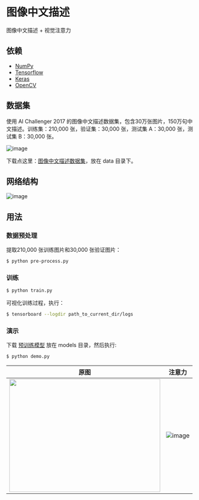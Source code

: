 # 图像中文描述

图像中文描述 + 视觉注意力

## 依赖
- [NumPy](http://docs.scipy.org/doc/numpy-1.10.1/user/install.html)
- [Tensorflow](https://www.tensorflow.org/versions/r0.8/get_started/os_setup.html)
- [Keras](https://keras.io/#installation)
- [OpenCV](https://opencv-python-tutroals.readthedocs.io/en/latest/)

## 数据集

使用 AI Challenger 2017 的图像中文描述数据集，包含30万张图片，150万句中文描述。训练集：210,000 张，验证集：30,000 张，测试集 A：30,000 张，测试集 B：30,000 张。


 ![image](https://github.com/foamliu/Image-Captioning-v2/raw/master/images/dataset.png)

下载点这里：[图像中文描述数据集](https://challenger.ai/datasets/caption)，放在 data 目录下。


## 网络结构

 ![image](https://github.com/foamliu/Image-Captioning-v2/raw/master/images/net.png)

## 用法

### 数据预处理
提取210,000 张训练图片和30,000 张验证图片：
```bash
$ python pre-process.py
```

### 训练
```bash
$ python train.py
```

可视化训练过程，执行：
```bash
$ tensorboard --logdir path_to_current_dir/logs
```

### 演示
下载 [预训练模型](https://github.com/foamliu/Image-Captioning-v2/releases/download/v1.0/model.85-0.7657.hdf5) 放在 models 目录，然后执行:

```bash
$ python demo.py
```

原图 | 注意力 |
|---|---|
|<img src="https://github.com/foamliu/Image-Captioning-v2/raw/master/images/image_0.jpg" width="400" height="300" />|![image](https://github.com/foamliu/Image-Captioning-v2/raw/master/images/out_0.jpg) | 

